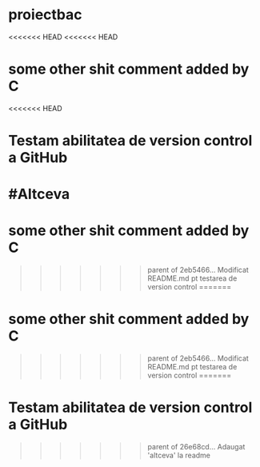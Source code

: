 # proiectbac

<<<<<<< HEAD
<<<<<<< HEAD
# some other shit comment added by C

<<<<<<< HEAD
# Testam abilitatea de version control a GitHub

#Altceva
=======
# some other shit comment added by C
>>>>>>> parent of 2eb5466... Modificat README.md pt testarea de version control
=======
# some other shit comment added by C
>>>>>>> parent of 2eb5466... Modificat README.md pt testarea de version control
=======
# Testam abilitatea de version control a GitHub
>>>>>>> parent of 26e68cd... Adaugat 'altceva' la readme
